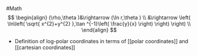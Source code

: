 #Math 
$$
\begin{align}
(\rho,\theta )&\rightarrow (\ln r,\theta ) \\
&\rightarrow \left( \ln\left( \sqrt{ x^{2}+y^{2} },\tan ^{-1}\left( \frac{y}{x} \right) \right) \right) \\
\end{align}
$$
* Definition of log-polar coordinates in terms of [[polar coordinates]] and [[cartesian coordinates]]